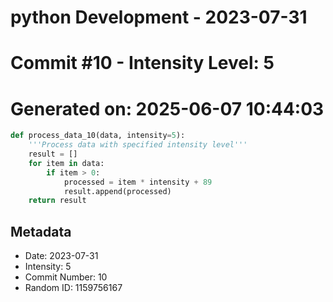 ﻿# python Development - 2023-07-31
# Commit #10 - Intensity Level: 5
# Generated on: 2025-06-07 10:44:03
```python
def process_data_10(data, intensity=5):
    '''Process data with specified intensity level'''
    result = []
    for item in data:
        if item > 0:
            processed = item * intensity + 89
            result.append(processed)
    return result
```
## Metadata
- Date: 2023-07-31
- Intensity: 5
- Commit Number: 10
- Random ID: 1159756167
